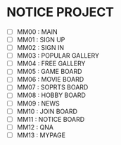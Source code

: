 # NOTICE PROJECT

- [ ] MM00 : MAIN
- [ ] MM01 : SIGN UP
- [ ] MM02 : SIGN IN
- [ ] MM03 : POPULAR GALLERY
- [ ] MM04 : FREE GALLERY
- [ ] MM05 : GAME BOARD
- [ ] MM06 : MOVIE BOARD
- [ ] MM07 : SOPRTS BOARD
- [ ] MM08 : HOBBY BOARD
- [ ] MM09 : NEWS
- [ ] MM10 : JOIN BOARD
- [ ] MM11 : NOTICE BOARD
- [ ] MM12 : QNA
- [ ] MM13 : MYPAGE
